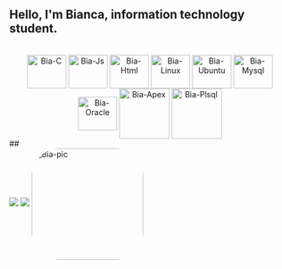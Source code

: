 ## Hello, I'm Bianca, information technology student.

<div style="display: inline_block"><br>
<div align="center">
  <img align="center" alt="Bia-C" height="60" width="70" src="https://cdn.jsdelivr.net/gh/devicons/devicon/icons/c/c-original.svg">
  <img align="center" alt="Bia-Js" height="60" width="70" src="https://cdn.jsdelivr.net/gh/devicons/devicon/icons/javascript/javascript-original.svg">
  <img align="center" alt="Bia-Html" height="60" width="70" src="https://cdn.jsdelivr.net/gh/devicons/devicon/icons/html5/html5-original.svg">
  <img align="center" alt="Bia-Linux" height="60" width="70" src="https://cdn.jsdelivr.net/gh/devicons/devicon/icons/linux/linux-original.svg">
  <img align="center" alt="Bia-Ubuntu" height="60" width="70" src="https://cdn.jsdelivr.net/gh/devicons/devicon/icons/ubuntu/ubuntu-plain.svg">
  <img align="center" alt="Bia-Mysql" height="60" width="70" src="https://cdn.jsdelivr.net/gh/devicons/devicon/icons/mysql/mysql-original.svg">
  <img align="center" alt="Bia-Oracle" height="60" width="70" src="https://cdn.jsdelivr.net/gh/devicons/devicon/icons/oracle/oracle-original.svg">
  <img align="center" alt="Bia-Apex" height="90" width="90" src="https://img.icons8.com/plasticine/100/000000/oracle-application-express.png">
  <img align="center" alt="Bia-Plsql" height="90" width="90" src="https://img.icons8.com/plasticine/100/000000/oracle-pl-sql--v3.png">
</div>
  ##
<div> 
 <a href="https://discordapp.com/users/bialeticia#4612/" target="_blank"><img src="https://img.shields.io/badge/Discord-7289DA?style=for-the-badge&logo=discord&logoColor=white"/></a> 
 <a href = "mailto:biancaleticia.moura@gmail.com"><img src="https://img.shields.io/badge/Gmail-D14836?style=for-the-badge&logo=gmail&logoColor=white"/></a>
 <img align="center" alt="Bia-pic" height="200" style="border-radius:50px;" src="https://pa1.narvii.com/6889/c019193a7b6eafc916f2eba70d0e87ad7d88cd60r1-411-454_hq.gif">
</div>
